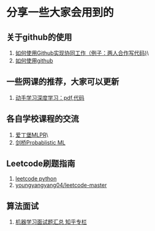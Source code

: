# 分享一些大家会用到的

## 关于github的使用
1. [如何使用Github实现协同工作（例子：两人合作写代码)](https://blog.csdn.net/Jenny_WJN/article/details/104209062?utm_medium=distribute.pc_relevant.none-task-blog-2%7Edefault%7EBlogCommendFromMachineLearnPai2%7Edefault-2.control&depth_1-utm_source=distribute.pc_relevant.none-task-blog-2%7Edefault%7EBlogCommendFromMachineLearnPai2%7Edefault-2.control)\
2. [如何使用github](https://www.zhihu.com/question/30119197/answer/1877067450)


## 一些网课的推荐，大家可以更新
1. [动手学习深度学习：pdf,代码](http://zh.d2l.ai/)


## 各自学校课程的交流
1. [爱丁堡MLPR](https://mlpr.inf.ed.ac.uk/2020/)\
2. [剑桥Probablistic ML](https://www.cl.cam.ac.uk/teaching/2021/LE49/materials.html)


## Leetcode刷题指南
1. [leetcode python](https://lei-d.gitbook.io/leetcode/)
2. [youngyangyang04/leetcode-master](https://github.com/youngyangyang04/leetcode-master/tree/master/problems)

## 算法面试
1. [机器学习面试题汇总 知乎专栏](https://www.zhihu.com/column/c_12961250)
